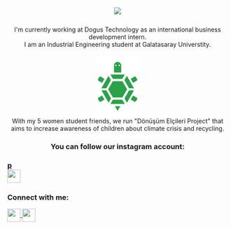 <h1 align="center">
  <a href="https://git.io/typing-svg">
    <img src="https://readme-typing-svg.herokuapp.com/?lines=Hello!;I+am+Aylin&center=true&size=25">
  </a>
</h1>
<p align="center"> I'm currently working at Dogus Technology as an international business development intern. <br> I am an Industrial Engineering student at Galatasaray Universtity. <br>
  <br>
  <a href="https://www.linkedin.com/company/d%C3%B6n%C3%BC%C5%9F%C3%BCm-el%C3%A7ileri/">
    <img align="center" src="https://github.com/aylinsglam/aylinsglam/blob/main/l2.png" width="100" />
  </a>
  <br>With my 5 women student friends, we run "Dönüşüm Elçileri Project" that aims to increase awareness of children about climate crisis and recycling.  <h3 align="center">You can follow our instagram account:<h3> <p><a align="center" href="https://www.instagram.com/donusum.elcileri/" target="blank"></>p <br>
    <img align="center" src="https://raw.githubusercontent.com/rahuldkjain/github-profile-readme-generator/master/src/images/icons/Social/instagram.svg" height="30" width="30" />
  </a>
  <br>
</p>
<p align="center">
<h3 align="left">Connect with me:</h3>
<p align="left">
  <a href="https://www.linkedin.com/in/aylin-sa%C4%9Flam/" target="blank">
    <img align="center" src="https://raw.githubusercontent.com/rahuldkjain/github-profile-readme-generator/master/src/images/icons/Social/linked-in-alt.svg" height="30" width="30" />
  </a>
  <a href="https://medium.com/@aylinsaglam" target="blank">
    <img align="center" src="https://raw.githubusercontent.com/rahuldkjain/github-profile-readme-generator/master/src/images/icons/Social/medium.svg" height="30" width="30" />
  </a>
</p>
